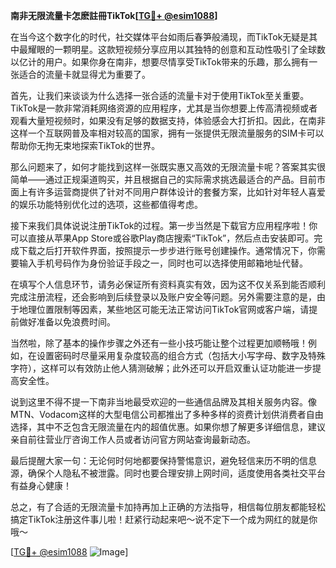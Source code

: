 **南非无限流量卡怎麽註冊TikTok[[TG💪+ @esim1088](https://t.me/s/esim1088)]**

在当今这个数字化的时代，社交媒体平台如雨后春笋般涌现，而TikTok无疑是其中最耀眼的一颗明星。这款短视频分享应用以其独特的创意和互动性吸引了全球数以亿计的用户。如果你身在南非，想要尽情享受TikTok带来的乐趣，那么拥有一张适合的流量卡就显得尤为重要了。

首先，让我们来谈谈为什么选择一张合适的流量卡对于使用TikTok至关重要。TikTok是一款非常消耗网络资源的应用程序，尤其是当你想要上传高清视频或者观看大量短视频时，如果没有足够的数据支持，体验感会大打折扣。因此，在南非这样一个互联网普及率相对较高的国家，拥有一张提供无限流量服务的SIM卡可以帮助你无拘无束地探索TikTok的世界。

那么问题来了，如何才能找到这样一张既实惠又高效的无限流量卡呢？答案其实很简单——通过正规渠道购买，并且根据自己的实际需求挑选最适合的产品。目前市面上有许多运营商提供了针对不同用户群体设计的套餐方案，比如针对年轻人喜爱的娱乐功能特别优化过的选项，这些都值得考虑。

接下来我们具体说说注册TikTok的过程。第一步当然是下载官方应用程序啦！你可以直接从苹果App Store或谷歌Play商店搜索“TikTok”，然后点击安装即可。完成下载之后打开软件界面，按照提示一步步进行账号创建操作。通常情况下，你需要输入手机号码作为身份验证手段之一，同时也可以选择使用邮箱地址代替。

在填写个人信息环节，请务必保证所有资料真实有效，因为这不仅关系到能否顺利完成注册流程，还会影响到后续登录以及账户安全等问题。另外需要注意的是，由于地理位置限制等因素，某些地区可能无法正常访问TikTok官网或客户端，请提前做好准备以免浪费时间。

当然啦，除了基本的操作步骤之外还有一些小技巧能让整个过程更加顺畅哦！例如，在设置密码时尽量采用复杂度较高的组合方式（包括大小写字母、数字及特殊字符），这样可以有效防止他人猜测破解；此外还可以开启双重认证功能进一步提高安全性。

说到这里不得不提一下南非当地最受欢迎的一些通信品牌及其相关服务内容。像MTN、Vodacom这样的大型电信公司都推出了多种多样的资费计划供消费者自由选择，其中不乏包含无限流量在内的超值优惠。如果你想了解更多详细信息，建议亲自前往营业厅咨询工作人员或者访问官方网站查询最新动态。

最后提醒大家一句：无论何时何地都要保持警惕意识，避免轻信来历不明的信息源，确保个人隐私不被泄露。同时也要合理安排上网时间，适度使用各类社交平台有益身心健康！

总之，有了合适的无限流量卡加持再加上正确的方法指导，相信每位朋友都能轻松搞定TikTok注册这件事儿啦！赶紧行动起来吧～说不定下一个成为网红的就是你哦～

[[TG💪+ @esim1088](https://t.me/s/esim1088) ![Image](https://i.postimg.cc/4NQfJmqS/Snipaste-2025-05-13-00-14-12.png)]